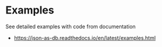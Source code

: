 # Examples

See detailed examples with code from documentation

- https://json-as-db.readthedocs.io/en/latest/examples.html
